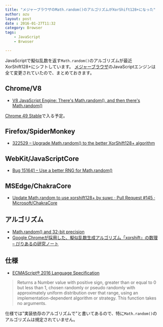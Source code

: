 ```yaml
---
title: "メジャーブラウザのMath.random()のアルゴリズムがXorShift128+になった"
author: azu
layout: post
date : 2016-01-27T11:32
category: Browser
tags:
    - JavaScript
    - Brwoser

---
```


JavaScriptで擬似乱数を返す`Math.random()`のアルゴリズムが最近XorShift128+にシフトしています。
[メジャーブラウザ](https://github.com/azu/browser-javascript-resource)のJavaScriptエンジンは全て変更されていたので、まとめておきます。

## Chrome/V8

- [V8 JavaScript Engine: There's Math.random(), and then there's Math.random()](http://v8project.blogspot.jp/2015/12/theres-mathrandom-and-then-theres.html "V8 JavaScript Engine: There&#39;s Math.random(), and then there&#39;s Math.random()")

[Chrome 49 Stable](http://v8project.blogspot.jp/2016/01/v8-release-49.html "Chrome 49 Stable")で入る予定。

## Firefox/SpiderMonkey

- [322529 – Upgrade Math.random() to the better XorShift128+ algorithm](https://bugzilla.mozilla.org/show_bug.cgi?id=322529 "322529 – Upgrade Math.random() to the better XorShift128+ algorithm")

## WebKit/JavaScriptCore

- [Bug 151641 – Use a better RNG for Math.random()](https://bugs.webkit.org/show_bug.cgi?id=151641 "Bug 151641 – Use a better RNG for Math.random()")

## MSEdge/ChakraCore

- [Update Math.random to use xorshift128+ by suwc · Pull Request #145 · Microsoft/ChakraCore](https://github.com/Microsoft/ChakraCore/pull/145 "Update Math.random to use xorshift128+ by suwc · Pull Request #145 · Microsoft/ChakraCore")

## アルゴリズム

- [Math.random() and 32-bit precision](http://jandemooij.nl/blog/2015/11/27/math-random-and-32-bit-precision/ "Math.random() and 32-bit precision")
- [Google Chromeが採用した、擬似乱数生成アルゴリズム「xorshift」の数理 – びりあるの研究ノート](https://blog.visvirial.com/articles/575 "Google Chromeが採用した、擬似乱数生成アルゴリズム「xorshift」の数理 – びりあるの研究ノート")

## 仕様

- [ECMAScript® 2016 Language Specification](https://tc39.github.io/ecma262/#sec-math.random "ECMAScript® 2016 Language Specification")

> Returns a Number value with positive sign, greater than or equal to 0 but less than 1, chosen randomly or pseudo randomly with approximately uniform distribution over that range, using an implementation-dependent algorithm or strategy. This function takes no arguments.

仕様では"実装依存のアルゴリズムで"と書いてあるので、特に`Math.random()`のアルゴリズムは規定されていません。
